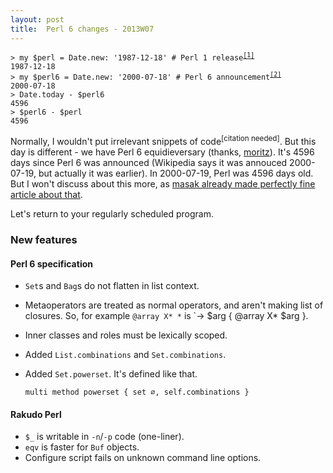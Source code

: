 ```yaml
---
layout: post
title:  Perl 6 changes - 2013W07
---
```

<pre><code>> my $perl = Date.new: '1987-12-18' # Perl 1 release<sup
><a href="http://perldoc.perl.org/perlhist.html">[1]</a></sup>
1987-12-18
> my $perl6 = Date.new: '2000-07-18' # Perl 6 announcement<sup
><a href="http://strangelyconsistent.org/blog/happy-10th-anniversary-perl-6">[2]</a></sup>
2000-07-18
> Date.today - $perl6
4596
> $perl6 - $perl
4596</code></pre>

Normally, I wouldn't put irrelevant snippets of code<sup>[citation
needed]</sup>. But this day is different - we have Perl 6
equidieversary (thanks, [moritz]). It's 4596 days since Perl 6 was
announced (Wikipedia says it was annouced 2000-07-19, but actually
it was earlier). In 2000-07-19, Perl was 4596 days old. But I won't
discuss about this more, as [masak already made perfectly fine article about that].

Let's return to your regularly scheduled program.

### New features
#### Perl 6 specification
* `Set`s and `Bag`s do not flatten in list context.
* Metaoperators are treated as normal operators, and aren't making
  list of closures. So, for example `@array X* *` is
  `-> $arg { @array X* $arg }.
* Inner classes and roles must be lexically scoped.
* Added `List.combinations` and `Set.combinations`.
* Added `Set.powerset`. It's defined like that.

      multi method powerset { set ∅, self.combinations }

#### Rakudo Perl
* `$_` is writable in `-n`/`-p` code (one-liner).
* `eqv` is faster for `Buf` objects.
* Configure script fails on unknown command line options.

[moritz]: http://www.perlgeek.de/ "Perlgeek.de"
[masak already made perfectly fine article about that]: http://strangelyconsistent.org/ "Strangely Consistent: Perl 6 is now half as old as Perl"
